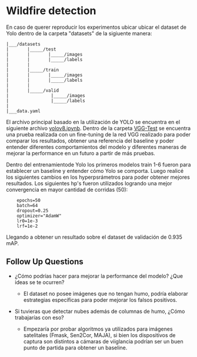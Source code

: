 # Wildfire detection

En caso de querer reproducir los experimentos ubicar ubicar el dataset de Yolo dentro de la carpeta "datasets" de la sigiuente manera:

```
|___/datasets
|       |_____/test
|       |       |_____/images
|       |       |_____/labels
|       |
|       |_____/train
|       |       |_____/images
|       |       |_____/labels
|       |
|       |_____/valid
|                |_____/images
|                |_____/labels
|
|___data.yaml
````

El archivo principal basado en la utilización de YOLO se encuentra en el siguiente archivo [yolov8.ipynb](yolov8.ipynb). Dentro de la carpeta [VGG-Test](VGG-Test) se encuentra una prueba realizada con un fine-tuning de la red VGG realizado para poder comparar los resultados, obtener una referencia del baseline y poder entender diferentes comportamientos del modelo y diferentes maneras de mejorar la performance en un futuro a partir de más pruebas.


Dentro del entrenamientode Yolo los primeros modelos train 1-6 fueron para establecer un baseline y entender cómo Yolo se comporta. Luego realicé los siguientes cambios en los hyperpsrámetros para poder obtener mejores resultados. Los siguientes hp's fueron utilizados logrando una mejor convergencia en mayor cantidad de corridas (50):

        epochs=50
        batch=64
        dropout=0.25
        optimizer="AdamW"
        lr0=1e-3
        lrf=1e-2

Llegando a obtener un resultado sobre el dataset de validación de 0.935 mAP.

## Follow Up Questions
- ¿Cómo podrías hacer para mejorar la performance del modelo? ¿Que ideas se te ocurren?
    - El dataset no posee imágenes que no tengan humo, podría elaborar estrategias específicas para poder mejorar los falsos positivos.


- Si tuvieras que detectar nubes además de columnas de humo, ¿Cómo trabajarías con eso?
  - Empezaría por probar algoritmos ya utilizados para imágenes satelitales (Fmask, Sen2Cor, MAJA), si bien los dispositivos de captura son distintos a cámaras de viiglancia podrían ser un buen punto de partida para obtener un baseline.